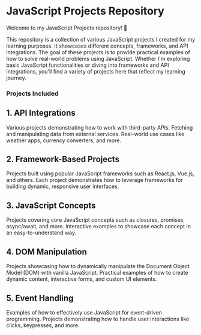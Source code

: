 <h1><b> JavaScript Projects Repository</b></h1>

<p>Welcome to my JavaScript Projects repository! 🎉</p>

<p>This repository is a collection of various JavaScript projects I created for my learning purposes. It showcases different concepts, frameworks, and API integrations. The goal of these projects is to provide practical examples of how to solve real-world problems using JavaScript. Whether I'm exploring basic JavaScript functionalities or diving into frameworks and API integrations, you'll find a variety of projects here that reflect my learning journey.</p>

<h3>Projects Included<h3/>
<h2><b>1. API Integrations</b></h2>
Various projects demonstrating how to work with third-party APIs.
Fetching and manipulating data from external services.
Real-world use cases like weather apps, currency converters, and more.

<h2><b>2. Framework-Based Projects</b></h2>
Projects built using popular JavaScript frameworks such as React.js, Vue.js, and others.
Each project demonstrates how to leverage frameworks for building dynamic, responsive user interfaces.

<h2><b>3. JavaScript Concepts</b></h2>
Projects covering core JavaScript concepts such as closures, promises, async/await, and more.
Interactive examples to showcase each concept in an easy-to-understand way.

<h2><b>4. DOM Manipulation</b></h2>
Projects showcasing how to dynamically manipulate the Document Object Model (DOM) with vanilla JavaScript.
Practical examples of how to create dynamic content, interactive forms, and custom UI elements.

<h2><b>5. Event Handling</b></h2>
Examples of how to effectively use JavaScript for event-driven programming.
Projects demonstrating how to handle user interactions like clicks, keypresses, and more.
